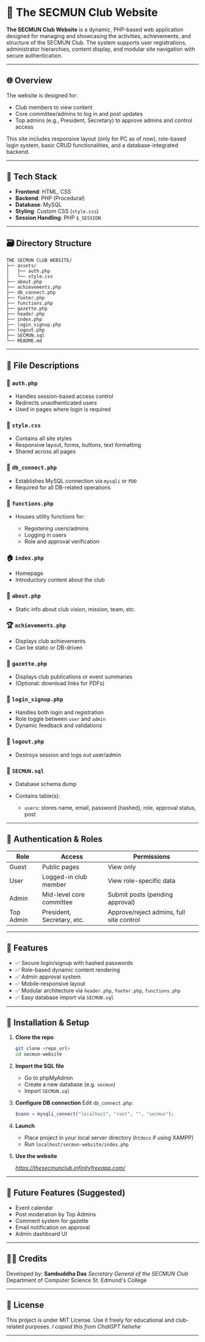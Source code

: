# 📘 The SECMUN Club Website

**The SECMUN Club Website** is a dynamic, PHP-based web application designed for managing and showcasing the activities, achievements, and structure of the SECMUN Club. The system supports user registrations, administrator hierarchies, content display, and modular site navigation with secure authentication.

---

## 🌐 Overview

The website is designed for:

* Club members to view content
* Core committee/admins to log in and post updates
* Top admins (e.g., President, Secretary) to approve admins and control access

This site includes responsive layout (only for PC as of now), role-based login system, basic CRUD functionalities, and a database-integrated backend.

---

## 💠 Tech Stack

* **Frontend**: HTML, CSS
* **Backend**: PHP (Procedural)
* **Database**: MySQL
* **Styling**: Custom CSS (`style.css`)
* **Session Handling**: PHP `$_SESSION`

---

## 🗃️ Directory Structure

```
THE SECMUN CLUB WEBSITE/
├── assets/
│   ├── auth.php
│   └── style.css
├── about.php
├── achievements.php
├── db_connect.php
├── footer.php
├── functions.php
├── gazette.php
├── header.php
├── index.php
├── login_signup.php
├── logout.php
├── SECMUN.sql
└── README.md
```

---

## 📂 File Descriptions

### 🔐 `auth.php`

* Handles session-based access control
* Redirects unauthenticated users
* Used in pages where login is required

### 🎨 `style.css`

* Contains all site styles
* Responsive layout, forms, buttons, text formatting
* Shared across all pages

### 📂 `db_connect.php`

* Establishes MySQL connection via `mysqli` or `PDO`
* Required for all DB-related operations

### 🧠 `functions.php`

* Houses utility functions for:

  * Registering users/admins
  * Logging in users
  * Role and approval verification

### 🏠 `index.php`

* Homepage
* Introductory content about the club

### 🧾 `about.php`

* Static info about club vision, mission, team, etc.

### 🏆 `achievements.php`

* Displays club achievements
* Can be static or DB-driven

### 📰 `gazette.php`

* Displays club publications or event summaries
* (Optional: download links for PDFs)

### 🔐 `login_signup.php`

* Handles both login and registration
* Role toggle between `user` and `admin`
* Dynamic feedback and validations

### 🚪 `logout.php`

* Destroys session and logs out user/admin

### 🧱 `SECMUN.sql`

* Database schema dump
* Contains table(s):

  * `users`: stores name, email, password (hashed), role, approval status, post

---

## 🔑 Authentication & Roles

| Role      | Access                     | Permissions                              |
| --------- | -------------------------- | ---------------------------------------- |
| Guest     | Public pages               | View only                                |
| User      | Logged-in club member      | View role-specific data                  |
| Admin     | Mid-level core committee   | Submit posts (pending approval)          |
| Top Admin | President, Secretary, etc. | Approve/reject admins, full site control |

---

## 🧪 Features

* ✅ Secure login/signup with hashed passwords
* ✅ Role-based dynamic content rendering
* ✅ Admin approval system
* ✅ Mobile-responsive layout
* ✅ Modular architecture via `header.php`, `footer.php`, `functions.php`
* ✅ Easy database import via `SECMUN.sql`

---

## 🧰 Installation & Setup

1. **Clone the repo**

   ```bash
   git clone <repo_url>
   cd secmun-website
   ```

2. **Import the SQL file**

   * Go to phpMyAdmin
   * Create a new database (e.g. `secmun`)
   * Import `SECMUN.sql`

3. **Configure DB connection**
   Edit `db_connect.php`:

   ```php
   $conn = mysqli_connect("localhost", "root", "", "secmun");
   ```

4. **Launch**

   * Place project in your local server directory (`htdocs` if using XAMPP)
   * Run `localhost/secmun-website/index.php`
  
5. **Use the website**

    *https://thesecmunclub.infinityfreeapp.com/*
---

## 🔮 Future Features (Suggested)

* Event calendar
* Post moderation by Top Admins
* Comment system for gazette
* Email notification on approval
* Admin dashboard UI

---

## 👨‍💻 Credits

Developed by:
**Sambuddha Das**
*Secretary General of the SECMUN Club*
Department of Computer Science
St. Edmund's College

---

## 📜 License

This project is under MIT License. Use it freely for educational and club-related purposes.
*I copied this from ChatGPT hehehe*

---
